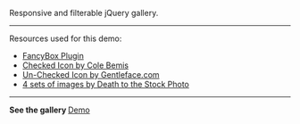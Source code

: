 Responsive and filterable jQuery gallery.<br />
<hr />
Resources used for this demo:<br />
<ul>
	<li><a href="http://fancyapps.com/fancybox/">FancyBox Plugin</a></li>
	<li><a href="https://www.iconfinder.com/icons/226561/check_square_icon#size=16">Checked Icon by Cole Bemis</a></li>
	<li><a href="https://www.iconfinder.com/icons/42186/checkbox_checked_unchecked_icon#size=16">Un-Checked Icon by Gentleface.com</a></li>
	<li><a href="http://deathtothestockphoto.com/">4 sets of images by Death to the Stock Photo</a></li>
</ul>
<hr />
<strong>See the gallery </strong> <a href="http://milanpetrovic.github.io/filterable-jquery-gallery/">Demo</a>

